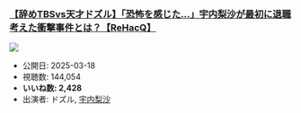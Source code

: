 ### [【辞めTBSvs天才ドズル】「恐怖を感じた…」宇内梨沙が最初に退職考えた衝撃事件とは？【ReHacQ】](https://www.youtube.com/watch?v=txVcapF766Q)
[![](https://img.youtube.com/vi/txVcapF766Q/sddefault.jpg)](https://www.youtube.com/watch?v=txVcapF766Q)
-   公開日: 2025-03-18
-   視聴数: 144,054
-   **いいね数: 2,428**
-   出演者: ドズル, [宇内梨沙](/rehacq_fan/people/宇内梨沙 "wikilink")
